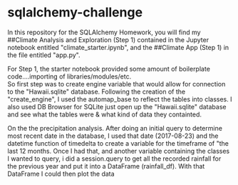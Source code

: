 # sqlalchemy-challenge

In this repository for the SQLAlchemy Homework, you will find my ##Climate Analysis and Exploration (Step 1) 
contained in the Jupyter notebook entitled "climate_starter.ipynb", and the ##Climate App (Step 1) in the file 
entitled "app.py".  

For Step 1, the starter notebook provided some amount of boilerplate code....importing of libraries/modules/etc.  
So first step was to create engine variable that would allow for connection to the "Hawaii.sqlite" database.  Following 
the creation of the "create_engine", I used the automap_base to reflect the tables into classes.  I also used DB Browser
for SQLite just open up the "Hawaii.sqlite" database and see what the tables were & what kind of data they containted.

On the the precipitation analysis.  After doing an initial query to determine most recent date in the database, I used 
that date (2017-08-23) and the datetime function of timedelta to create a variable for the timeframe of "the last 12 months.
Once I had that, and another variable containing the classes I wanted to query, i did a session.query to get all the 
recorded rainfall for the previous year and put it into a DataFrame (rainfall_df).  With that DataFrame I could then plot the data
